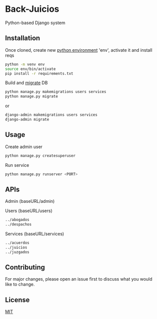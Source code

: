 # Back-Juicios

Python-based Django system

## Installation

Once cloned, create new [python environment](https://docs.python.org/3/tutorial/venv.html) 'env', activate it and install reqs

```bash
python -m venv env
source env/bin/activate
pip install -r requirements.txt
```

Build and [migrate](https://docs.djangoproject.com/en/3.1/topics/migrations/) DB

```bash
python manage.py makemigrations users services
python manage.py migrate
```

or

```bash
django-admin makemigrations users services
django-admin migrate
```

## Usage

Create admin user

```bash
python manage.py createsuperuser
```

Run service

```bash
python manage.py runserver <PORT>
```

## APIs

Admin (baseURL/admin)

Users (baseURL/users)

```bash
../abogados
../despachos
```

Services (baseURL/services)

```bash
../acuerdos
../juicios
../juzgados
```

## Contributing

For major changes, please open an issue first to discuss what you would like to change.

## License
[MIT](https://choosealicense.com/licenses/mit/)